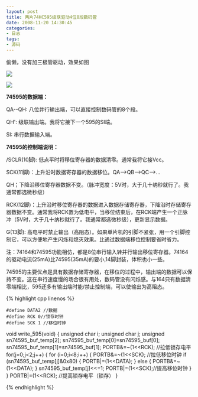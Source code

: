 ```yaml
---
layout: post
title: 两片74HC595级联驱动4位8段数码管 
date: 2008-11-20 14:30:45
categories:
- 日志
tags:
- 源码
---
```


偷懒，没有加三极管驱动，效果如图

![](http://i1328.photobucket.com/albums/w532/xwlogic/github%20pages/595_1_zpsc646a9e0.jpg)

![](http://i1328.photobucket.com/albums/w532/xwlogic/github%20pages/595_2_zps659b29bf.jpg)

**74595的数据端：**

QA--QH: 八位并行输出端，可以直接控制数码管的8个段。

QH': 级联输出端。我将它接下一个595的SI端。

SI: 串行数据输入端。
 
**74595的控制端说明：**

/SCLR(10脚): 低点平时将移位寄存器的数据清零。通常我将它接Vcc。

SCK(11脚)：上升沿时数据寄存器的数据移位。QA-->QB-->QC-->...

QH；下降沿移位寄存器数据不变。（脉冲宽度：5V时，大于几十纳秒就行了。我通常都选微秒级）

RCK(12脚)：上升沿时移位寄存器的数据进入数据存储寄存器，下降沿时存储寄存器数据不变。通常我将RCK置为低电平，当移位结束后，在RCK端产生一个正脉冲（5V时，大于几十纳秒就行了。我通常都选微秒级），更新显示数据。

G(13脚): 高电平时禁止输出（高阻态）。如果单片机的引脚不紧张，用一个引脚控制它，可以方便地产生闪烁和熄灭效果。比通过数据端移位控制要省时省力。

注：74164和74595功能相仿，都是8位串行输入转并行输出移位寄存器。74164的驱动电流(25mA)比74595(35mA)的要小,14脚封装，体积也小一些。

74595的主要优点是具有数据存储寄存器，在移位的过程中，输出端的数据可以保持不变。这在串行速度慢的场合很有用处，数码管没有闪烁感。与164只有数据清零端相比，595还多有输出端时能/禁止控制端，可以使输出为高阻态。

{% highlight cpp linenos %}

    #define DATA2 //数据
    #define RCK 0//锁存时钟
    #define SCK 1 //移位时钟
     
void write_595(void)
{
     unsigned char i;
     unsigned char j;
     unsigned sn74595_buf_temp[2];
     sn74595_buf_temp[0]=sn74595_buf[0];
     sn74595_buf_temp[1]=sn74595_buf[1];
     PORTB&=~(1<<RCK);  //拉低锁存电平
     for(j=0;j<2;j++)
     {
      for (i=0;i<8;i++)
      {
    PORTB&=~(1<<SCK);  //拉低移位时钟
       if (sn74595_buf_temp[j]&0x80)
       {
    PORTB|=(1<<DATA);
       }
       else
       {
    PORTB&=~(1<<DATA);
       }
       sn74595_buf_temp[j]<<=1;
       PORTB|=(1<<SCK);//提高移位时钟
      }
      }
     PORTB|=(1<<RCK);  //提高锁存电平（锁存）
}

{% endhighlight %}
